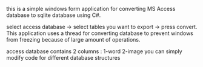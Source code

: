 this is a simple windows form application for converting MS Access database to sqlite database using C#.

select access database -> select tables you want to export -> press convert.
This application uses a thread for converting database to prevent windows from freezing because of  large amount of operations.

access database contains 2 columns : 1-word 2-image
you can simply modify code for different database structures
